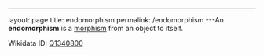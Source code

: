 ---
 layout: page
 title: endomorphism
 permalink: /endomorphism
---An **endomorphism** is a [morphism](https://defsmath.github.io/DefsMath/morphism) from an object to itself.

Wikidata ID: [Q1340800](https://www.wikidata.org/wiki/Q1340800)